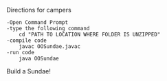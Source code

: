 Directions for campers                                                                  

	-Open Command Prompt
	-type the following command
		cd "PATH TO LOCATION WHERE FOLDER IS UNZIPPED"
	-compile code
		javac OOSundae.javac
	-run code 
		java OOSundae
Build a Sundae!
